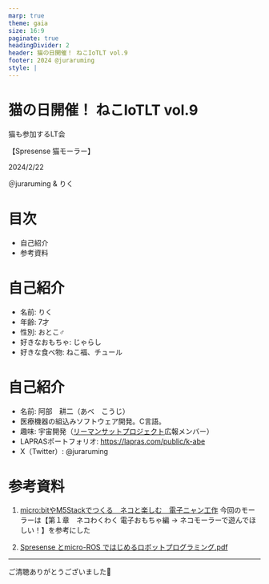 ```yaml
---
marp: true
theme: gaia
size: 16:9
paginate: true
headingDivider: 2
header: 猫の日開催！ ねこIoTLT vol.9
footer: 2024 @juraruming
style: |
---
```

# 猫の日開催！ ねこIoTLT vol.9 
猫も参加するLT会

【Spresense 猫モーラー】

2024/2/22

＠juraruming & りく

<!--
_class: lead
_paginate: false
_header: ""
footer: ""
-->

# 目次
- 自己紹介
- 参考資料

<!--
_header: ""
_footer: "" 
-->
# 自己紹介
- 名前: りく
- 年齢: 7才
- 性別: おとこ♂
- 好きなおもちゃ: じゃらし
- 好きな食べ物: ねこ福、チュール


# 自己紹介
- 名前: 阿部　耕二（あべ　こうじ）
- 医療機器の組込みソフトウェア開発。C言語。
- 趣味: 宇宙開発（[リーマンサットプロジェクト](https://www.rymansat.com/)広報メンバー）
- LAPRASポートフォリオ: https://lapras.com/public/k-abe
- X（Twitter）: @juraruming


# 参考資料
<!--
_footer: "" 
-->
1. [micro:bitやM5Stackでつくる　ネコと楽しむ　電子ニャン工作](https://shop.rutles.net/?pid=176719621)
今回のモーラーは【第１章　ネコわくわく 電子おもちゃ編 -> ネコモーラーで遊んでほしい！】を参考にした

2. [Spresense とmicro-ROS ではじめるロボットプログラミング.pdf](https://github.com/TE-YoshinoriOota/Spresense-microROS-Seminar/blob/main/Documents/Spresense%20%E3%81%A8micro-ROS%20%E3%81%A7%E3%81%AF%E3%81%98%E3%82%81%E3%82%8B%E3%83%AD%E3%83%9C%E3%83%83%E3%83%88%E3%83%97%E3%83%AD%E3%82%B0%E3%83%A9%E3%83%9F%E3%83%B3%E3%82%B0.pdf)


---

ご清聴ありがとうございました🙇